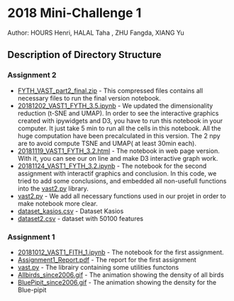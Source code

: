 # 2018 Mini-Challenge 1
Author: HOURS Henri, HALAL Taha , ZHU Fangda, XIANG Yu

## Description of Directory  Structure

### Assignment 2
- [FYTH_VAST_part2_final.zip](FYTH_VAST_part2_final.zip) - This compressed files contains all necessary files to run the final version notebook.
- [20181202_VAST1_FYTH_3.5.ipynb](20181202_VAST1_FYTH_3.5.ipynb) -  We updated the dimensionality reduction (t-SNE and UMAP). In order to see the interactive graphics created with ipywidgets and D3, you have to  run this notebook in your computer. It just take 5 min to run all the cells in this notebook. All the huge computation have been precalculated in this version. The 2 npy are to avoid compute TSNE and UMAP( at least 30min each).  
- [20181119_VAST1_FYTH_3.2.html](http://www.zhufangda.com/20181119_VAST1_FYTH_3.2.html) - The notebook in web page version. With it, you can see our on line and make D3 interactive graph work.
- [20181124_VAST1_FYTH_3.2.ipynb](20181124_VAST1_FYTH_3.2.ipynb) - The notebook for the second assignment with interactif graphics and conclusion. In this code, we tried to add some conclusions,  and embedded all non-usefull functions into the [vast2.py](vast2.py) library.
- [vast2.py](vast2.py) - We add all necessary functions used in our projet in order to make notebook more clear. 
- [dataset_kasios.csv](dataset_kasios.csv) - Dataset Kasios
- [dataset2.csv](dataset2.csv) -  dataset with 50100 features

### Assignment 1
- [20181012_VAST1_FITH_1.ipynb](20181012_VAST1_FITH_1.ipynb) - The notebook for the first assignment. 
- [Assignment1_Report.pdf](Assignment1_Report.pdf) - The report for the first assignment
- [vast.py](vast.py) - The librairy containing some utilities functons
- [Allbirds_since2006.gif](Allbirds_since2006.gif) - The animation showing the density of all birds
- [BluePipit_since2006.gif](BluePipit_since2006.gif) - The animation showing the density for the Blue-pipit
